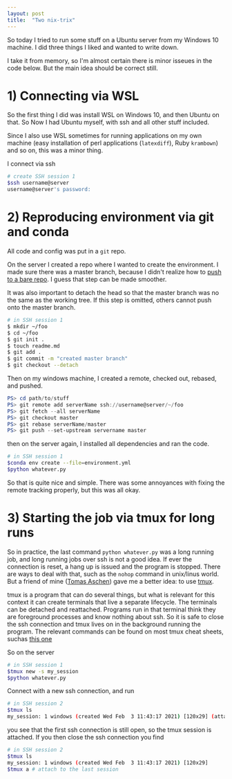 ```yaml
---
layout: post
title:  "Two nix-trix"
---
```


So today I tried to run some stuff on a Ubuntu server from my Windows 10 machine. I did three things I liked and wanted to write down.

I take it from memory, so I'm almost certain there is minor isseues in the code below. But the main idea should be correct still.


# 1) Connecting via WSL
So the first thing I did was install WSL on Windows 10, and then Ubuntu on that. So Now I had Ubuntu myself, with ssh and all other stuff included.

Since I also use WSL sometimes for running applications on my own machine (easy installation of perl applications (`latexdiff`), Ruby `krambown`) and so on, this was a minor thing. 

I connect via ssh

~~~bash
# create SSH session 1
$ssh username@server
username@server's password:
~~~

# 2) Reproducing environment via git and conda
All code and config was put in a `git` repo.

On the server I created a repo where I wanted to create the environment. I made sure there was a master branch, because I didn't realize how to [push to a bare repo](https://www.jeffgeerling.com/blogs/jeff-geerling/push-your-git-repositories). I guess that step can be made smoother.

It was also important to detach the head so that the master branch was no the same as the working tree. If this step is omitted, others cannot push onto the master branch.

~~~bash
# in SSH session 1
$ mkdir ~/foo
$ cd ~/foo
$ git init .
$ touch readme.md
$ git add .
$ git commit -m "created master branch"
$ git checkout --detach
~~~

Then on my windows machine, I created a remote, checked out, rebased, and pushed. 
~~~powershell
PS> cd path/to/stuff
PS> git remote add serverName ssh://username@server/~/foo
PS> git fetch --all serverName
PS> git checkout master
PS> git rebase serverName/master
PS> git push --set-upstream servername master
~~~

then on the server again, I installed all dependencies and ran the code.

~~~bash
# in SSH session 1
$conda env create --file=environment.yml
$python whatever.py
~~~

So that is quite nice and simple. There was some annoyances with fixing the remote tracking properly, but this was all okay.


# 3) Starting the job via tmux for long runs
So in practice, the last command `python whatever.py` was a long running job, and long running jobs over ssh is not a good idea. If ever the connection is reset, a hang up is issued and the program is stopped. There are ways to deal with that, such as the `nohop` command in unix/linus world. But a friend of mine ([Tomas Aschen](https://twitter.com/tomasaschan)) gave me a better idea: to use [tmux](https://en.wikipedia.org/wiki/Tmux).

tmux is a program that can do several things, but what is relevant for this context it can create terminals that live a separate lifecycle. The terminals can be detached and reattached. Programs run in that terminal think they are foreground processes and know nothing about ssh. So it is safe to close the ssh connection and tmux lives on in the background running the program. The relevant commands can be found on most tmux cheat sheets, suchas [this one](http://tmuxcheatsheet.com/)

So on the server

~~~bash
# in SSH session 1
$tmux new -s my_session
$python whatever.py 
~~~

Connect with a new ssh connection, and run

~~~bash
# in SSH session 2
$tmux ls
my_session: 1 windows (created Wed Feb  3 11:43:17 2021) [120x29] (attached)
~~~
you see that the first ssh connection is still open, so the tmux session is attached. If you then close the ssh connection you find 

~~~bash
# in SSH session 2
$tmux ls
my_session: 1 windows (created Wed Feb  3 11:43:17 2021) [120x29]
$tmux a # attach to the last session
~~~